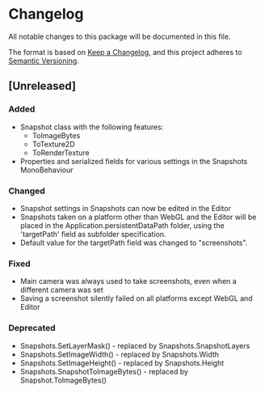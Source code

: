 ﻿# Changelog

All notable changes to this package will be documented in this file.

The format is based on [Keep a Changelog](https://keepachangelog.com/en/1.0.0/),
and this project adheres to [Semantic Versioning](https://semver.org/spec/v2.0.0.html).

## [Unreleased]

### Added

- Snapshot class with the following features:
  - ToImageBytes
  - ToTexture2D
  - ToRenderTexture
- Properties and serialized fields for various settings in the Snapshots MonoBehaviour

### Changed

- Snapshot settings in Snapshots can now be edited in the Editor
- Snapshots taken on a platform other than WebGL and the Editor will be placed in the Application.persistentDataPath 
  folder, using the 'targetPath' field as subfolder specification.
- Default value for the targetPath field was changed to "screenshots".

### Fixed

- Main camera was always used to take screenshots, even when a different camera was set
- Saving a screenshot silently failed on all platforms except WebGL and Editor

### Deprecated

- Snapshots.SetLayerMask() - replaced by Snapshots.SnapshotLayers
- Snapshots.SetImageWidth() - replaced by Snapshots.Width
- Snapshots.SetImageHeight() - replaced by Snapshots.Height
- Snapshots.SnapshotToImageBytes() - replaced by Snapshot.ToImageBytes()